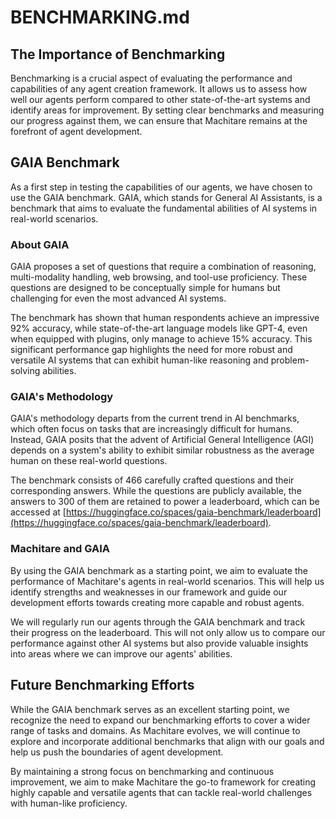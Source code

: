 # BENCHMARKING.md

## The Importance of Benchmarking

Benchmarking is a crucial aspect of evaluating the performance and capabilities of any agent creation framework. It allows us to assess how well our agents perform compared to other state-of-the-art systems and identify areas for improvement. By setting clear benchmarks and measuring our progress against them, we can ensure that Machitare remains at the forefront of agent development.

## GAIA Benchmark

As a first step in testing the capabilities of our agents, we have chosen to use the GAIA benchmark. GAIA, which stands for General AI Assistants, is a benchmark that aims to evaluate the fundamental abilities of AI systems in real-world scenarios.

### About GAIA

GAIA proposes a set of questions that require a combination of reasoning, multi-modality handling, web browsing, and tool-use proficiency. These questions are designed to be conceptually simple for humans but challenging for even the most advanced AI systems.

The benchmark has shown that human respondents achieve an impressive 92% accuracy, while state-of-the-art language models like GPT-4, even when equipped with plugins, only manage to achieve 15% accuracy. This significant performance gap highlights the need for more robust and versatile AI systems that can exhibit human-like reasoning and problem-solving abilities.

### GAIA's Methodology

GAIA's methodology departs from the current trend in AI benchmarks, which often focus on tasks that are increasingly difficult for humans. Instead, GAIA posits that the advent of Artificial General Intelligence (AGI) depends on a system's ability to exhibit similar robustness as the average human on these real-world questions.

The benchmark consists of 466 carefully crafted questions and their corresponding answers. While the questions are publicly available, the answers to 300 of them are retained to power a leaderboard, which can be accessed at [https://huggingface.co/spaces/gaia-benchmark/leaderboard](https://huggingface.co/spaces/gaia-benchmark/leaderboard).

### Machitare and GAIA

By using the GAIA benchmark as a starting point, we aim to evaluate the performance of Machitare's agents in real-world scenarios. This will help us identify strengths and weaknesses in our framework and guide our development efforts towards creating more capable and robust agents.

We will regularly run our agents through the GAIA benchmark and track their progress on the leaderboard. This will not only allow us to compare our performance against other AI systems but also provide valuable insights into areas where we can improve our agents' abilities.

## Future Benchmarking Efforts

While the GAIA benchmark serves as an excellent starting point, we recognize the need to expand our benchmarking efforts to cover a wider range of tasks and domains. As Machitare evolves, we will continue to explore and incorporate additional benchmarks that align with our goals and help us push the boundaries of agent development.

By maintaining a strong focus on benchmarking and continuous improvement, we aim to make Machitare the go-to framework for creating highly capable and versatile agents that can tackle real-world challenges with human-like proficiency.